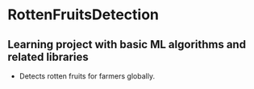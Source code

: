 # RottenFruitsDetection

## Learning project with basic ML algorithms and related libraries

- Detects rotten fruits for farmers globally. 
